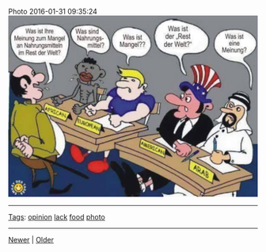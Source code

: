 <!--
title: Photo 2016-01-31 09
date: 2020-06-28T14:49:39.921Z
tags: opinion, lack, food, photo
-->




Photo 2016-01-31 09:35:24
![](138399703482-0.jpg)

<!--BOTTOM-POST-NAVIGATION-->
---

[Tags](tags.md): [opinion](tag-opinion.md) [lack](tag-lack.md) [food](tag-food.md) [photo](tag-photo.md)

---

[Newer](138341094552.md) | [Older](140567464177.md)